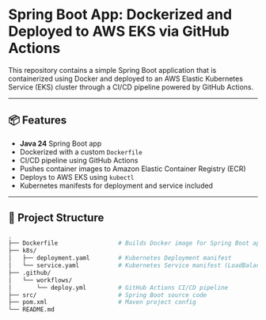 # Spring Boot App: Dockerized and Deployed to AWS EKS via GitHub Actions

This repository contains a simple Spring Boot application that is containerized using Docker and deployed to an AWS Elastic Kubernetes Service (EKS) cluster through a CI/CD pipeline powered by GitHub Actions.

---

## 📦 Features

- **Java 24** Spring Boot app
- Dockerized with a custom `Dockerfile`
- CI/CD pipeline using GitHub Actions
- Pushes container images to Amazon Elastic Container Registry (ECR)
- Deploys to AWS EKS using `kubectl`
- Kubernetes manifests for deployment and service included

---

## 📁 Project Structure

```bash
.
├── Dockerfile                 # Builds Docker image for Spring Boot app (Java 24)
├── k8s/
│   ├── deployment.yaml        # Kubernetes Deployment manifest
│   └── service.yaml           # Kubernetes Service manifest (LoadBalancer)
├── .github/
│   └── workflows/
│       └── deploy.yml         # GitHub Actions CI/CD pipeline
├── src/                       # Spring Boot source code
├── pom.xml                    # Maven project config
└── README.md

